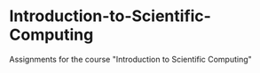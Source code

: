 # Introduction-to-Scientific-Computing
Assignments for the course "Introduction to Scientific Computing"

